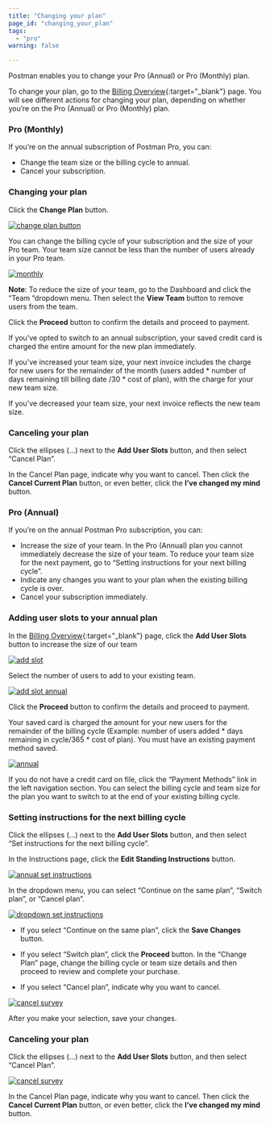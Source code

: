```yaml
---
title: "Changing your plan"
page_id: "changing_your_plan"
tags: 
  - "pro"
warning: false

---
```


Postman enables you to change your Pro (Annual) or Pro (Monthly) plan.

To change your plan, go to the [Billing Overview](https://go.postman.co/billing/overview){:target="_blank"} page. You will see different actions for changing your plan, depending on whether you’re on the Pro (Annual) or Pro (Monthly) plan.

### Pro (Monthly)

If you’re on the annual subscription of Postman Pro, you can:

* Change the team size or the billing cycle to annual.
* Cancel your subscription.

### Changing your plan

Click the **Change Plan** button. 

[![change plan button](https://s3.amazonaws.com/postman-static-getpostman-com/postman-docs/currentPlan-monthly.png)](https://s3.amazonaws.com/postman-static-getpostman-com/postman-docs/currentPlan-monthly.png)

You can change the billing cycle of your subscription and the size of your Pro team. Your team size cannot be less than the number of users already in your Pro team.

[![monthly](https://s3.amazonaws.com/postman-static-getpostman-com/postman-docs/changePlan-monthly.png)](https://s3.amazonaws.com/postman-static-getpostman-com/postman-docs/changePlan-monthly.png)

**Note**: To reduce the size of your team, go to the Dashboard and click the “Team “dropdown menu. Then select the **View Team** button to remove users from the team.

Click the **Proceed** button to confirm the details and proceed to payment. 

If you’ve opted to switch to an annual subscription, your saved credit card is charged the entire amount for the new plan immediately. 

If you’ve increased your team size, your next invoice includes the charge for new users for the remainder of the month (users added * number of days remaining till billing date /30 * cost of plan), with the charge for your new team size. 

If you’ve decreased your team size, your next invoice reflects the new team size.

### Canceling your plan

Click the ellipses (...) next to the **Add User Slots** button, and then select “Cancel Plan”.

In the Cancel Plan page, indicate why you want to cancel. Then click the **Cancel Current Plan** button, or even better, click the **I’ve changed my mind** button.

### Pro (Annual)

If you’re on the annual Postman Pro subscription, you can:

* Increase the size of your team. In the Pro (Annual) plan you cannot immediately decrease the size of your team. To reduce your team size for the next payment, go to “Setting instructions for your next billing cycle”. 
* Indicate any changes you want to your plan when the existing billing cycle is over.
* Cancel your subscription immediately.

### Adding user slots to your annual plan

In the [Billing Overview](https://go.postman.co/billing/overview){:target="_blank"} page, click the **Add User Slots** button to increase the size of our team

[![add slot](https://s3.amazonaws.com/postman-static-getpostman-com/postman-docs/currentPlan-annual.png)](https://s3.amazonaws.com/postman-static-getpostman-com/postman-docs/currentPlan-annual.png)

Select the number of users to add to your existing team.

[![add slot annual](https://s3.amazonaws.com/postman-static-getpostman-com/postman-docs/addSlots-annual.png)](https://s3.amazonaws.com/postman-static-getpostman-com/postman-docs/addSlots-annual.png)

Click the **Proceed** button to confirm the details and proceed to payment. 

Your saved card is charged the amount for your new users for the remainder of the billing cycle (Example: number of users added * days remaining in cycle/365 * cost of plan). You must have an existing payment method saved. 

[![annual](https://s3.amazonaws.com/postman-static-getpostman-com/postman-docs/changePlan-annual.png)](https://s3.amazonaws.com/postman-static-getpostman-com/postman-docs/changePlan-annual.png)

If you do not have a credit card on file, click the “Payment Methods” link in the left navigation section. You can select the billing cycle and team size for the plan you want to switch to at the end of your existing billing cycle. 

### Setting instructions for the next billing cycle

Click the ellipses (...) next to the **Add User Slots** button, and then select “Set instructions for the next billing cycle”.

In the Instructions page, click the **Edit Standing Instructions** button.

[![annual set instructions](https://s3.amazonaws.com/postman-static-getpostman-com/postman-docs/WS-setInstructions-annual.png)](https://s3.amazonaws.com/postman-static-getpostman-com/postman-docs/WS-setInstructions-annual.png)

In the dropdown menu, you can select “Continue on the same plan”, “Switch plan”, or “Cancel plan”.

[![dropdown set instructions](https://s3.amazonaws.com/postman-static-getpostman-com/postman-docs/WS-setInstructions-dropdown-annual.png)](https://s3.amazonaws.com/postman-static-getpostman-com/postman-docs/WS-setInstructions-dropdown-annual.png)

* If you select “Continue on the same plan”, click the **Save Changes** button.

* If you select “Switch plan”, click the **Proceed** button. In the “Change Plan” page, change the billing cycle or team size  details and then proceed to review and complete your purchase.

* If you select “Cancel plan”, indicate why you want to cancel. 

[![cancel survey](https://s3.amazonaws.com/postman-static-getpostman-com/postman-docs/WS-cancel-current-plan.png)](https://s3.amazonaws.com/postman-static-getpostman-com/postman-docs/WS-cancel-current-plan.png)

After you make your selection, save your changes.

### Canceling your plan

Click the ellipses (...) next to the **Add User Slots** button, and then select “Cancel Plan”.

[![cancel survey](https://s3.amazonaws.com/postman-static-getpostman-com/postman-docs/WS-cancelSetInstruction-annual.png)](https://s3.amazonaws.com/postman-static-getpostman-com/postman-docs/WS-cancelSetInstruction-annual.png)

In the Cancel Plan page, indicate why you want to cancel. Then click the **Cancel Current Plan** button, or even better, click the **I’ve changed my mind** button.













